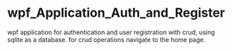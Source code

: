 # wpf_Application_Auth_and_Register
wpf application for authentication and user registration with crud, using sqlite as a database.
for crud operations navigate to the home page.
